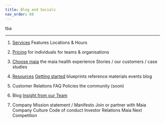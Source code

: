 ```yaml
---
title: Blog and Socials
nav_order: 60
---
```


tba

---

1. [Services](/services)
	Features
	Locations & Hours

2. [Pricing](/pricing)
	for individuals
	for teams & organisations

3. [Choose maia](/choose-maia)
	the maia health experience
	Stories / our customers / case studies

4. [Resources](resources)
	[Getting started](getting-started)
	blueprints
	reference materials
	events
	blog

5. Customer Relations
	FAQ
	Policies
	the community (soon)

6. Blog
	[Insight from our Team](//medium.com/@sjkelch)

7. Company
	Mission statement / Manifesto
	Join or partner with Maia
	Company Culture
	Code of conduct
	Investor Relations
	Maia Next Competition